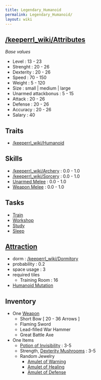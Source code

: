 ```yaml
---
title: Legendary_Humanoid
permalink: Legendary_Humanoid/
layout: wiki
---
```


[/keeperrl_wiki/Attributes](/keeperrl_wiki/Attributes "wikilink")
-------------------------------------

*Base values*

-   Level : 13 - 23
-   Strenght : 20 - 26
-   Dexterity : 20 - 26
-   Speed : 70 - 150
-   Weight : 5 - 120
-   Size : small | medium | large
-   Unarmed attackbonus : 5 - 15
-   Attack : 20 - 26
-   Defense : 20 - 26
-   Accuracy : 20 - 26
-   Salary : 40

Traits
------

-   [/keeperrl_wiki/Humanoid](/keeperrl_wiki/Humanoid "wikilink")

Skills
------

-   [/keeperrl_wiki/Archery](/keeperrl_wiki/Archery "wikilink") : 0.0 - 1.0
-   [/keeperrl_wiki/Sorcery](/keeperrl_wiki/Sorcery "wikilink") : 0.0 - 1.0
-   [Unarmed Melee](/keeperrl_wiki/Unarmed_Melee "wikilink") : 0.0 - 1.0
-   [Weapon Melee](/keeperrl_wiki/Weapon_Melee "wikilink") : 0.0 - 1.0

Tasks
-----

-   [Train](/keeperrl_wiki/Training_Room "wikilink")
-   [Workshop](/keeperrl_wiki/Manufactories "wikilink")
-   [Study](/keeperrl_wiki/Library "wikilink")
-   [Sleep](/keeperrl_wiki/Dormitory "wikilink")

[Attraction](/keeperrl_wiki/Immigration "wikilink")
-------------------------------------

-   dorm : [/keeperrl_wiki/Dormitory](/keeperrl_wiki/Dormitory "wikilink")
-   probability : 0.2
-   space usage : 3
-   required tiles
    -   Training Room : 16
-   [Humanoid Mutation](/keeperrl_wiki/Humanoid_Mutation "wikilink")

Inventory
---------

-   One [Weapon](/keeperrl_wiki/Weapons "wikilink")
    -   Short Bow \[ 20 - 36 Arrows \]
    -   Flaming Sword
    -   Lead-filled War Hammer
    -   Great Battle Axe
-   One Items
    -   [Potion of
        Invisibility](/keeperrl_wiki/Potion_Of_Invisibility "wikilink") :
        3-5
    -   Strength, [Dexterity
        Mushrooms](/keeperrl_wiki/Dexterity_Mushroom "wikilink") : 3-5
    -   Random Jewelry
        -   [Amulet of Warning](/keeperrl_wiki/Amulet_Of_Warning "wikilink")
        -   [Amulet of Healing](/keeperrl_wiki/Amulet_Of_Healing "wikilink")
        -   [Amulet of Defense](/keeperrl_wiki/Amulet_Of_Defense "wikilink")

